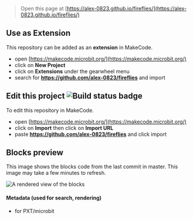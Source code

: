 
> Open this page at [https://alex-0823.github.io/fireflies/](https://alex-0823.github.io/fireflies/)

## Use as Extension

This repository can be added as an **extension** in MakeCode.

* open [https://makecode.microbit.org/](https://makecode.microbit.org/)
* click on **New Project**
* click on **Extensions** under the gearwheel menu
* search for **https://github.com/alex-0823/fireflies** and import

## Edit this project ![Build status badge](https://github.com/alex-0823/fireflies/workflows/MakeCode/badge.svg)

To edit this repository in MakeCode.

* open [https://makecode.microbit.org/](https://makecode.microbit.org/)
* click on **Import** then click on **Import URL**
* paste **https://github.com/alex-0823/fireflies** and click import

## Blocks preview

This image shows the blocks code from the last commit in master.
This image may take a few minutes to refresh.

![A rendered view of the blocks](https://github.com/alex-0823/fireflies/raw/master/.github/makecode/blocks.png)

#### Metadata (used for search, rendering)

* for PXT/microbit
<script src="https://makecode.com/gh-pages-embed.js"></script><script>makeCodeRender("{{ site.makecode.home_url }}", "{{ site.github.owner_name }}/{{ site.github.repository_name }}");</script>
